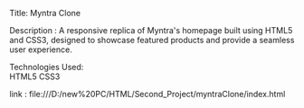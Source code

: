Title: Myntra Clone

Description :  A responsive replica of Myntra's homepage built using HTML5 and CSS3, designed to showcase featured products and provide a seamless user experience.

Technologies Used:<br>
HTML5
CSS3

 link : file:///D:/new%20PC/HTML/Second_Project/myntraClone/index.html


